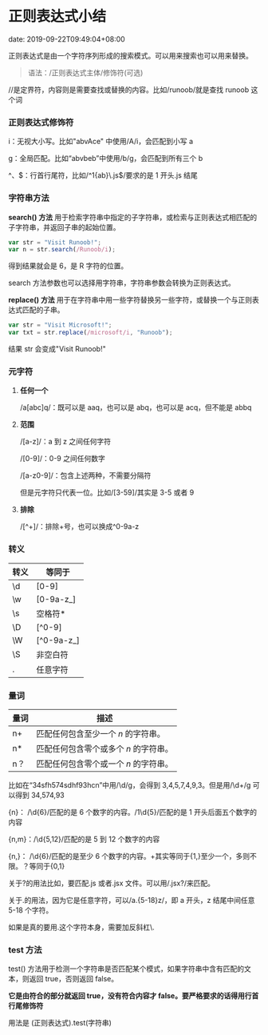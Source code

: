 # 正则表达式小结

date: 2019-09-22T09:49:04+08:00

正则表达式是由一个字符序列形成的搜索模式。可以用来搜索也可以用来替换。

> 语法：/正则表达式主体/修饰符(可选)

//是定界符，内容则是需要查找或替换的内容。比如/runoob/就是查找 runoob 这个词

<!--more-->

### 正则表达式修饰符

i：无视大小写。比如"abvAce" 中使用/A/i，会匹配到小写 a

g：全局匹配。比如“abvbeb”中使用/b/g，会匹配到所有三个 b

^、$：行首行尾符，比如/^1{ab}\.js$/要求的是 1 开头.js 结尾

### 字符串方法

**search() 方法** 用于检索字符串中指定的子字符串，或检索与正则表达式相匹配的子字符串，并返回子串的起始位置。

```javascript
var str = "Visit Runoob!";
var n = str.search(/Runoob/i);
```

得到结果就会是 6，是 R 字符的位置。

search 方法参数也可以选择用字符串，字符串参数会转换为正则表达式。

**replace() 方法** 用于在字符串中用一些字符替换另一些字符，或替换一个与正则表达式匹配的子串。

```javascript
var str = "Visit Microsoft!";
var txt = str.replace(/microsoft/i, "Runoob");
```

结果 str 会变成"Visit Runoob!"

### 元字符

1. **任何一个**

   /a[abc]q/：既可以是 aaq，也可以是 abq，也可以是 acq，但不能是 abbq

2. **范围**

   /[a-z]/：a 到 z 之间任何字符

   /[0-9]/：0-9 之间任何数字

   /[a-z0-9]/：包含上述两种，不需要分隔符

   但是元字符只代表一位。比如/[3-59]/其实是 3-5 或者 9

3. **排除**

   /[\^+]/：排除+号，也可以换成\^0-9a-z

### 转义

| 转义 | 等同于     |
| ---- | ---------- |
| \d   | [0-9]      |
| \w   | [0-9a-z_]  |
| \s   | 空格符\*   |
| \D   | [^0-9]     |
| \W   | [^0-9a-z_] |
| \S   | 非空白符   |
| .    | 任意字符   |

### 量词

| 量词 | 描述                                  |
| ---- | ------------------------------------- |
| n+   | 匹配任何包含至少一个 _n_ 的字符串。   |
| n\*  | 匹配任何包含零个或多个 _n_ 的字符串。 |
| n？  | 匹配任何包含零个或一个 _n_ 的字符串。 |

比如在“34sfh574sdhf93hcn”中用/\d/g，会得到 3,4,5,7,4,9,3。但是用/\d+/g 可以得到 34,574,93

{n}： /\d{6}/匹配的是 6 个数字的内容。/1\d{5}/匹配的是 1 开头后面五个数字的内容

{n,m}：/\d{5,12}/匹配的是 5 到 12 个数字的内容

{n,}： /\d{6}/匹配的是至少 6 个数字的内容。+其实等同于{1,}至少一个，多则不限。？等同于{0,1}

关于?的用法比如，要匹配.js 或者.jsx 文件。可以用/\.jsx?/来匹配。

关于.的用法，因为它是任意字符，可以/a.{5-18}z/，即 a 开头，z 结尾中间任意 5-18 个字符。

如果是真的要用.这个字符本身，需要加反斜杠\\.

### test 方法

test() 方法用于检测一个字符串是否匹配某个模式，如果字符串中含有匹配的文本，则返回 true，否则返回 false。

**它是由符合的部分就返回 true，没有符合内容才 false。要严格要求的话得用行首行尾修饰符**

用法是 (正则表达式).test(字符串)
